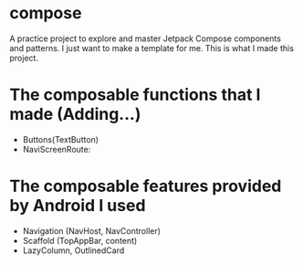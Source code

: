 # compose
A practice project to explore and master Jetpack Compose components and patterns. 
I just want to make a template for me. This is what I made this project. 

# The composable functions that I made (Adding...)
- Buttons(TextButton)
- NaviScreenRoute: 

# The composable features provided by Android I used
- Navigation (NavHost, NavController)
- Scaffold (TopAppBar, content)
- LazyColumn, OutlinedCard